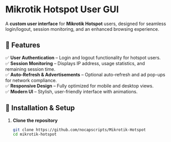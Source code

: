 # Mikrotik Hotspot User GUI  

A **custom user interface** for **Mikrotik Hotspot** users, designed for seamless login/logout, session monitoring, and an enhanced browsing experience.  

## 📌 Features  
✅ **User Authentication** – Login and logout functionality for hotspot users.  
✅ **Session Monitoring** – Displays IP address, usage statistics, and remaining session time.  
✅ **Auto-Refresh & Advertisements** – Optional auto-refresh and ad pop-ups for network compliance.  
✅ **Responsive Design** – Fully optimized for mobile and desktop views.  
✅ **Modern UI** – Stylish, user-friendly interface with animations.  



## 🚀 Installation & Setup  

1. **Clone the repository**  
   ```bash
   git clone https://github.com/nocapscripts/Mikrotik-Hotspot
   cd mikrotik-hotspot
